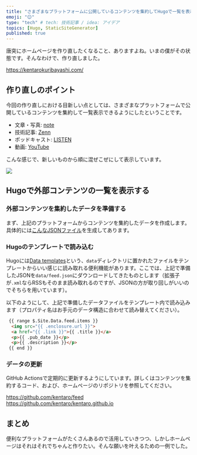 ```yaml
---
title: "さまざまなプラットフォームに公開しているコンテンツを集約してHugoで一覧を表示する"
emoji: "😊"
type: "tech" # tech: 技術記事 / idea: アイデア
topics: [Hugo, StaticSiteGenerator]
published: true
---
```


唐突にホームページを作り直したくなること、ありますよね。いまの僕がその状態です。そんなわけで、作り直しました。

https://kentarokuribayashi.com/

## 作り直しのポイント

今回の作り直しにおける目新しい点としては、さまざまなプラットフォームで公開しているコンテンツを集約して一覧表示できるようにしたということです。

- 文章・写真: [note](https://note.com/kentarok/)
- 技術記事: [Zenn](https://zenn.dev/kentarok)
- ポッドキャスト: [LISTEN](https://listen.style/u/kentaro)
- 動画: [YouTube](https://youtube.com/@kentarok)

こんな感じで、新しいものから順に混ぜこぜにして表示しています。

![](https://storage.googleapis.com/zenn-user-upload/6ff3b8b5c4cc-20230910.png)

## Hugoで外部コンテンツの一覧を表示する

### 外部コンテンツを集約したデータを準備する

まず、上記のプラットフォームからコンテンツを集約したデータを作成します。具体的には[こんなJSONファイル](https://kentarokuribayashi.com/feed/index.json)を生成してあります。

### Hugoのテンプレートで読み込む

Hugoには[Data templates](https://gohugo.io/templates/data-templates/)という、`data`ディレクトリに置かれたファイルをテンプレートからいい感じに読み取れる便利機能があります。ここでは、上記で準備したJSONを`data/feed.json`にダウンロードしてきたものとします（拡張子が`.xml`ならRSSもそのまま読み取れるのですが、JSONの方が取り回しがいいのでそちらを用いています）。

以下のようにして、上記で準備したデータファイルをテンプレート内で読み込みます（プロパティ名はお手元のデータ構造に合わせて読み替えてください）。

```html
 {{ range $.Site.Data.feed.items }}
  <img src="{{ .enclosure.url }}">
  <a href="{{ .link }}">{{ .title }}</a>
  <p>{{ .pub_date }}</p>
  <p>{{ .description }}</p>
 {{ end }}
```

### データの更新

GitHub Actionsで定期的に更新するようにしています。詳しくはコンテンツを集約するコード、および、ホームページのリポジトリを参照してください。

https://github.com/kentaro/feed
https://github.com/kentaro/kentaro.github.io

## まとめ

便利なプラットフォームがたくさんあるので活用していきつつ、しかしホームページはそれはそれでちゃんと作りたい。そんな願いを叶えるための一例でした。
